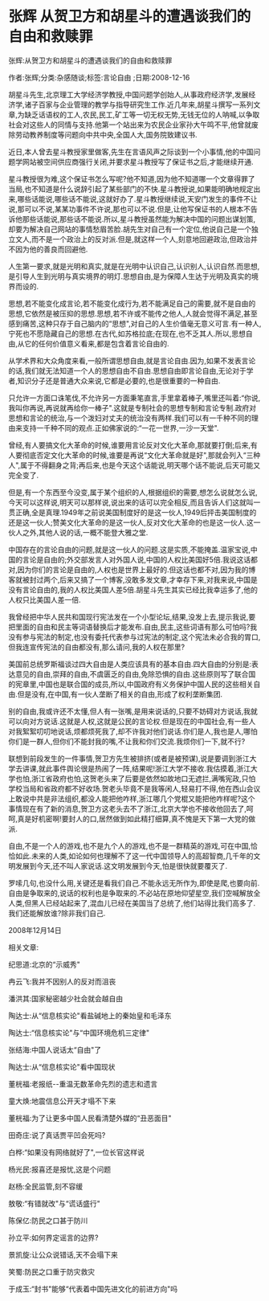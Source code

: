 # 张辉  从贺卫方和胡星斗的遭遇谈我们的自由和救赎罪    
    
张辉:从贺卫方和胡星斗的遭遇谈我们的自由和救赎罪    
作者:张辉;分类:杂感随谈;标签:言论自由 ;日期:2008-12-16    
胡星斗先生,北京理工大学经济学教授,中国问题学创始人,从事政府经济学,发展经济学,诸子百家与企业管理的教学与指导研究生工作.近几年来,胡星斗撰写一系列文章,为缺乏话语权的工人,农民,民工,矿工等一切无权无势,无钱无位的人呐喊,以争取社会对这些人的同情与支持.他第一个站出来为农民企业家孙大午鸣不平,他曾就废除劳动教养制度等问题向中共中央,全国人大,国务院致建议书.    
近日,本人曾去星斗教授家里做客,先生在言语风声之际谈到一个小事情,他的中国问题学网站被空间供应商强行关闭,并要求星斗教授写了保证书之后,才能继续开通.    
星斗教授很为难,这个保证书怎么写呢?他不知道,因为他不知道哪一个文章得罪了当局,也不知道是什么说辞引起了某些部门的不快.星斗教授说,如果能明确地规定出来,哪些话能说,哪些话不能说,这就好办了.星斗教授继续说,天安门发生的事件不让说,那可以不说,某某功事件不许说,那也可以不说.但是,让他写保证书的人根本不告诉他那些话能说,那些话不能说.所以,星斗教授虽然能为解决中国的问题出谋划策,却要为解决自己网站的事情愁眉苦脸.胡先生对自己有一个定位,他说自己是一个独立文人,而不是一个政治上的反对派.但是,就这样一个人,刻意地回避政治,但政治并不因为他的善良而回避他.    
人生第一要求,就是光明和真实,就是在光明中认识自己,认识别人,认识自然.而思想,是引导人生到光明与真实境界的明灯.思想自由,是为保障人生达于光明及真实的境界而设的.    
思想,若不能变化成言论,若不能变化成行为,若不能满足自己的需要,就不是自由的思想,它依然是被压抑的思想.思想,若不许或不能传之他人,人就会觉得不满足,甚至感到痛苦,这种只存于自己脑内的“思想",对自己的人生价值毫无意义可言.有一种人,宁死也不愿隐藏自己的思想.在古代,如苏格拉底;在现在,也不乏其人.所以,思想自由,从它的任何价值意义看来,都是包含着言论自由的.    
从学术界和大众角度来看,一般所谓思想自由,就是言论自由.因为,如果不发表言论的话,我们就无法知道一个人的思想自由不自由.思想自由即言论自由,无论对于学者,知识分子还是普通大众来说,它都是必要的,也是很重要的一种自由.    
只允许一方面口诛笔伐,不允许另一方面秉笔直言,手里拿着棒子,嘴里还叫着:“你说,我叫你再说,再说就再给你一棒子".这就是专制社会的思想专制和言论专制.政府对思想和言论的统治,与一个泼妇对丈夫的统治没有两样.我们可以有一千种不同的理由来支持一千种不同的观点.正如佛家说的:“一花一世界,一沙一天堂".    
曾经,有人要搞文化大革命的时候,谁要用言论反对文化大革命,那就要打倒;后来,有人要彻底否定文化大革命的时候,谁要是再说“文化大革命就是好",那就会列入“三种人",属于不得翻身之背;再后来,也是今天这个话能说,明天哪个话不能说,后天可能又完全变了.    
但是,有一个东西至今没变,属于某个组织的人,根据组织的需要,想怎么说就怎么说,今天可以这样说,明天可以那样说,说出来的话可以完全相反,而且告诉人们这就叫一贯正确,全是真理.1949年之前说美国制度好的是这一伙人,1949后抨击美国制度的还是这一伙人;赞美文化大革命的是这一伙人,反对文化大革命的也是这一伙人.这一伙人之外,其他人说的话,一概不能登大雅之堂.    
中国存在的言论自由的问题,就是这一伙人的问题.这是实质,不能掩盖.温家宝说,中国的言论是自由的;外交部发言人对外国人说,中国的人权比美国好5倍.我说这话都对,因为你们的言论是自由的,人权也是世界上最好的.但这话也都不对,因为我的博客就被封过两个,后来又搞了一个博客,没敢多发文章,才幸存下来,对我来说,中国是没有言论自由的,我的人权比美国人差5倍.胡星斗先生其实已经比我幸运多了,他的人权只比美国人差一倍.    
我曾经把中华人民共和国现行宪法发在一个小型论坛,结果,没发上去,提示我说,要把里面的自由和民主等词语替换后才能发布.自由,民主,这些词语有那么可怕吗?我没有参与宪法的制定,也没有委托代表参与过宪法的制定,这个宪法未必合我的胃口,但我连宣传宪法的自由都没有,那么请问,我的人权在那里?    
美国前总统罗斯福谈过四大自由是人类应该具有的基本自由.四大自由的分别是:表达意见的自由,崇拜的自由,不虞匮乏的自由,免除恐惧的自由.这些原则写了联合国的宪章里,中国也是联合国的成员,所以,中国政府有义务保护中国人民的这些相关自由.但是没有,在中国,有一伙人垄断了相关的自由,形成了权利垄断集团.    
别的自由,我或许还不太懂,但人有一张嘴,是用来说话的,只要不妨碍对方说话,我就可以向对方说话.这就是人权,这就是公民的言论权.但是现在的中国社会,有一些人对我絮絮叨叨地说话,烦都烦死我了,却不许我对他们说话.你们是人,我也是人,哪怕你们是一群人,但你们不能封我的嘴,不让我和你们交流.我烦你们一下,就不行?    
联想到前段发生的一件事情,贺卫方先生被排挤(或者是被预谋),说是要调到浙江大学去讲课,就此事件舆论很是热闹了一阵,结果呢!浙江大学不接收.我估摸着,浙江大学也怕,浙江省政府也怕,这贺老头来了后要是依然如故地口无遮拦,满嘴宪政,只怕学校当局和省政府都不好收场.贺老头毕竟不是我等闲人,轻易打不得,他在西山会议上敢说中共是非法组织,都没人能把他咋样,浙江哪几个党棍又能把他咋样呢?这个事情现在有了新的消息,贺卫方这老头去不了浙江,北京大学也不接收他回去了,呵呵,真是好机密啊!要封人的口,居然做到如此精打细算,真不愧是天下第一大党的做派.    
自由,不是一个人的游戏,也不是九个人的游戏,也不是一群精英的游戏,可在中国,恰恰如此.未来的人类,如论如何也理解不了这一代中国领导人的高超智商,几千年的文明发展到今天,还不叫人家说话.这文明发展到今天,怕是很快就要覆灭了.    
罗嗦几句,也没什么用,关键还是看我们自己.不能永远无所作为,即使是爬,也要向前.自由是争取来的,说话的权利也是争取来的.不必站在原地仰望星空,我们空喊解放全人类,但黑人已经站起来了,混血儿已经在美国当了总统了,他们站得比我们高多了.我们还能解放谁?除非我们自己.    
2008年12月14日    
    
相关文章:    
纪思道:北京的“示威秀"    
冉云飞:我并不因别人的反对而沮丧    
潘洪其:国家秘密越少社会就会越自由    
陶达士:从“信息核实论"看盐碱地上的秦始皇和毛泽东    
陶达士:“信息核实论"与“中国环境危机三定律"    
张结海:中国人说话太“自由"了    
陶达士:从“信息核实论"看中国现状    
董桄福:老报纸--重温无数革命先烈的遗志和遗言    
童大焕:地震信息公开天才塌不下来    
董桄福:为了让更多中国人民看清楚外媒的“丑恶面目"    
田奇庄:说了真话贾平凹会死吗?    
白桦:“如果没有网络就好了",一位长官这样说    
杨光民:报喜还是报忧,这是个问题    
赵杨:全民监管,刻不容缓    
敖敬:“有错就改"与“谎话盛行"    
陈保亿:防民之口甚于防川    
孙立平:如何界定谣言的边界?    
景凯旋:让公众说错话,天不会塌下来    
笑蜀:防民之口重于防灾救灾    
于成玉:“封书"能够“代表着中国先进文化的前进方向"吗